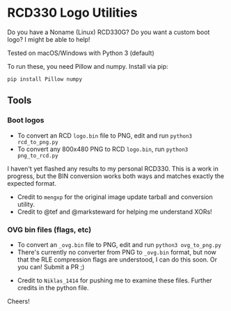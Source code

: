 # RCD330 Logo Utilities

Do you have a Noname (Linux) RCD330G? Do you want a custom boot logo? I might be able to help!

Tested on macOS/Windows with Python 3 (default)

To run these, you need Pillow and numpy. Install via pip:

`pip install Pillow numpy`

## Tools

### Boot logos

* To convert an RCD `logo.bin` file to PNG, edit and run `python3 rcd_to_png.py`
* To convert any 800x480 PNG to RCD `logo.bin`, run `python3 png_to_rcd.py`

I haven't yet flashed any results to my personal RCD330. This is a work in progress, but the BIN conversion works both ways and matches exactly the expected format.

- Credit to `mengxp` for the original image update tarball and conversion utility.
- Credit to @tef and @marksteward for helping me understand XORs!

### OVG bin files (flags, etc)

* To convert an `_ovg.bin` file to PNG, edit and run `python3 ovg_to_png.py`
* There's currently no converter from PNG to `_ovg.bin` format, but now that the RLE compression flags are understood, I can do this soon. Or you can! Submit a PR ;)

- Credit to `Niklas_1414` for pushing me to examine these files. Further credits in the python file.

Cheers!
